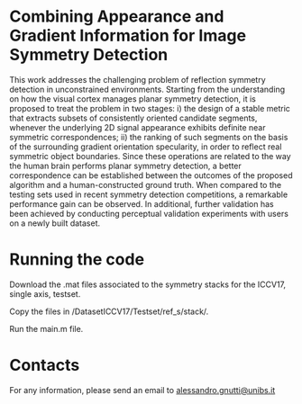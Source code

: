 # Combining Appearance and Gradient Information for Image Symmetry Detection

This work addresses the challenging problem of reflection symmetry detection in unconstrained environments. Starting from the understanding on how the visual cortex manages planar symmetry detection, it is proposed to treat the problem in two stages: i) the design of a stable metric that extracts subsets of consistently oriented candidate segments, whenever the underlying 2D signal appearance exhibits definite near symmetric correspondences; ii) the ranking of such segments on the basis of the surrounding gradient orientation specularity, in order to reflect real symmetric object boundaries. Since these operations are related to the way the human brain performs planar symmetry detection, a better correspondence can be established between the outcomes of the proposed algorithm and a human-constructed ground truth. When compared to the testing sets used in recent symmetry detection competitions, a remarkable performance gain can be observed. In additional, further validation has been achieved by conducting perceptual validation experiments with users on a newly built dataset.

# Running the code

Download the .mat files associated to the symmetry stacks for the ICCV17, single axis, testset.

Copy the files in /DatasetICCV17/Testset/ref_s/stack/.

Run the main.m file.

# Contacts

For any information, please send an email to alessandro.gnutti@unibs.it
